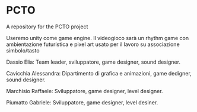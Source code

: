 # PCTO
A repository for the PCTO project

Useremo unity come game engine.
Il videogioco sarà un rhythm game con ambientazione futuristica e pixel art usato per il lavoro su associazione simbolo/tasto

Dassio Elia: Team leader, sviluppatore, game designer, sound designer.

Cavicchia Alessandra: Dipartimento di grafica e animazioni, game dedigner, sound designer.

Marchisio Raffaele: Sviluppatore, game designer, level designer.

Piumatto Gabriele: Sviluppatore, game designer, level desiner.

